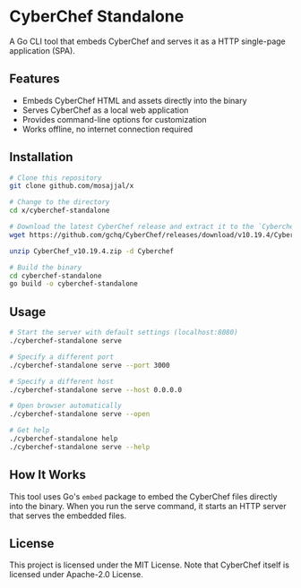 # CyberChef Standalone

A Go CLI tool that embeds CyberChef and serves it as a HTTP single-page application (SPA).

## Features

- Embeds CyberChef HTML and assets directly into the binary
- Serves CyberChef as a local web application
- Provides command-line options for customization
- Works offline, no internet connection required

## Installation

```bash
# Clone this repository
git clone github.com/mosajjal/x

# Change to the directory
cd x/cyberchef-standalone

# Download the latest CyberChef release and extract it to the `Cyberchef` directory
wget https://github.com/gchq/CyberChef/releases/download/v10.19.4/CyberChef_v10.19.4.zip

unzip CyberChef_v10.19.4.zip -d Cyberchef

# Build the binary
cd cyberchef-standalone
go build -o cyberchef-standalone
```

## Usage

```bash
# Start the server with default settings (localhost:8080)
./cyberchef-standalone serve

# Specify a different port
./cyberchef-standalone serve --port 3000

# Specify a different host
./cyberchef-standalone serve --host 0.0.0.0

# Open browser automatically
./cyberchef-standalone serve --open

# Get help
./cyberchef-standalone help
./cyberchef-standalone serve --help
```

## How It Works

This tool uses Go's `embed` package to embed the CyberChef files directly into the binary. When you run the serve command, it starts an HTTP server that serves the embedded files.

## License

This project is licensed under the MIT License. Note that CyberChef itself is licensed under Apache-2.0 License.
